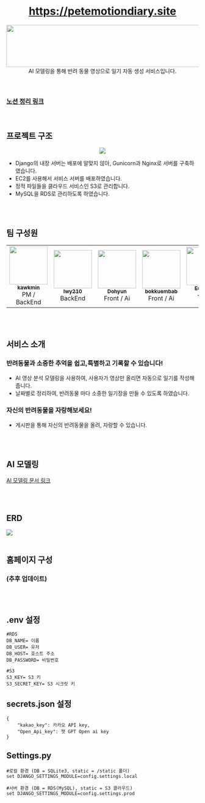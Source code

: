 # <div align="center"><a href="https://petemotiondiary.site/"> https://petemotiondiary.site</a>

<div align="center"><img src="https://github.com/AIVLE-School-Third-Big-Project/PetEmotionDiary-Video2Text/assets/86940335/77933231-5d72-4f2a-93f1-763b5ffc3bd8"width="700" height="110"/></div>
<div align="center">AI 모델링을 통해 반려 동물 영상으로 일기 자동 생성 서비스입니다.</div>
<br>
<br>



### <a href="https://www.notion.so/AIVLE-School-AI-3-2-cb1d9e71ac54475c930b50d7ed0130d7">노션 정리 링크 </a>

<br>

## 프로젝트 구조

<div align="center"><img src=https://github.com/AIVLE-School-Third-Big-Project/PetEmotionDiary-Video2Text/assets/86940335/07fa66aa-fa46-4f1e-85ad-bfc4c2cc0a89/></div>

- Django의 내장 서버는 배포에 알맞지 않아, Gunicorn과 Nginx로 서버를 구축하였습니다.
- EC2를 사용해서 서비스 서버를 배포하였습니다.
- 정적 파일들을 클라우드 서비스인 S3로 관리합니다.
- MySQL을 RDS로 관리하도록 하였습니다.

<br>
<br>

## 팀 구성원

<table>
<tr>
    <td align="center"><a href="https://github.com/kawkmin"><img src="https://avatars.githubusercontent.com/u/86940335?v=4" width="100px;"/>         <br /><sub><b>kawkmin</b></a><br>PM / BackEnd
    <td align="center"><a href="https://github.com/lwy210"><img src="https://avatars.githubusercontent.com/u/33020581?v=44" width="100px;" />         <br /><sub><b>lwy210</b></a><br>BackEnd
    <td align="center"><a href="https://github.com/dohyun-99"><img src="https://avatars.githubusercontent.com/u/104931224?v=4" width="100px;" />         <br /><sub><b>Dohyun</b></a><br>Front / Ai
    <td align="center"><a href="https://github.com/bokkuembab"><img src="https://avatars.githubusercontent.com/u/88229105?v=4" width="100px;" />         <br /><sub><b>bokkuembab</b></a><br>Front / Ai
    <td align="center"><a href="https://github.com/EunchanJeong"><img src="https://avatars.githubusercontent.com/u/89077219?v=4" width="100px;" />         <br /><sub><b>Eunchan Jeong</b></a><br>Ai
    <td align="center"><a href="https://github.com/Yongtato"><img src="https://avatars.githubusercontent.com/u/113650809?v=4" width="100px"/>         <br /><sub><b>Yongtato</b></a><br>Ai 
</tr>
</table>

<br>
<br>

## 서비스 소개

### 반려동물과 소중한 추억을 쉽고,특별하고 기록할 수 있습니다!
- AI 영상 분석 모델링을 사용하여, 사용자가 영상만 올리면 자동으로 일기를 작성해 줍니다.
- 날짜별로 정리하여, 반려동물 마다 소중한 일기장을 만들 수 있도록 하였습니다.
### 자신의 반려동물을 자랑해보세요!
- 게시판을 통해 자신의 반려동물을 올려, 자랑할 수 있습니다.

<br>
<br>

## AI 모델링
<a href="https://www.notion.so/AI-6b2e37d6ede6449a80bc7b7d063666e7?pvs=4"> AI 모델링 문서 링크 </a>

<br>
<br>

## ERD
<img src="https://github.com/AIVLE-School-Third-Big-Project/PetEmotionDiary-Video2Text/assets/86940335/c7c675f0-6cdb-424b-b726-3ce0034458cc">

<br>
<br>


## 홈페이지 구성

### (추후 업데이트)
<br>
<br>

## .env 설정

```
#RDS
DB_NAME= 이름
DB_USER= 유저
DB_HOST= 호스트 주소
DB_PASSWORD= 비밀번호

#S3
S3_KEY= S3 키
S3_SECRET_KEY= S3 시크릿 키
```

## secrets.json 설정
```
{
    "kakao_key": 카카오 API key,
    "Open_Api_key": 챗 GPT Open ai key
}
```

## Settings.py
```
#로컬 환경 (DB = SQLite3, static = /static 폴더)
set DJANGO_SETTINGS_MODULE=config.settings.local

#서버 환경 (DB = RDS(MySQL), static = S3 클라우드)
set DJANGO_SETTINGS_MODULE=config.settings.prod
```
